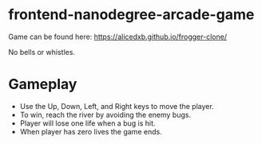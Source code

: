 frontend-nanodegree-arcade-game
===============================

Game can be found here: https://alicedxb.github.io/frogger-clone/

No bells or whistles. 


Gameplay
========

- Use the Up, Down, Left, and Right keys to move the player.
- To win, reach the river by avoiding the enemy bugs.
- Player will lose one life when a bug is hit.
- When player has zero lives the game ends.

